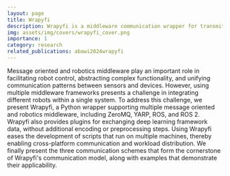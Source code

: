 ```yaml
---
layout: page
title: Wrapyfi
description: Wrapyfi is a middleware communication wrapper for transmitting data across nodes, without altering the operation pipeline of your Python scripts. Wrapyfi introduces a number of helper functions to make middleware integration possible without the need to learn an entire framework, just to parallelize your processes on multiple machines. Wrapyfi supports YARP, ROS, ROS 2, and ZeroMQ.
img: assets/img/covers/wrapyfi_cover.png
importance: 1
category: research
related_publications: abawi2024wrapyfi
---
```


Message oriented and robotics middleware play an important role in facilitating robot control, abstracting complex functionality, and unifying communication patterns between sensors and devices. However, using multiple middleware frameworks presents a challenge in integrating different robots within a single system. To address this challenge, we present Wrapyfi, a Python wrapper supporting multiple message oriented and robotics middleware, including ZeroMQ, YARP, ROS, and ROS 2. Wrapyfi also provides plugins for exchanging deep learning framework data, without additional encoding or preprocessing steps. Using Wrapyfi eases the development of scripts that run on multiple machines, thereby enabling cross-platform communication and workload distribution. We finally present the three communication schemes that form the cornerstone of Wrapyfi's communication model, along with examples that demonstrate their applicability.

